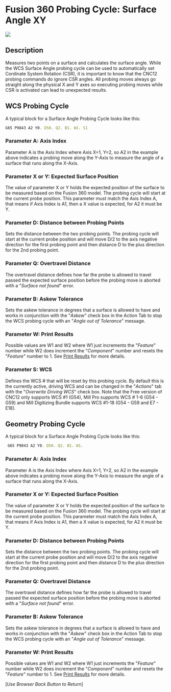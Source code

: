 # Fusion 360 Probing Cycle: Surface Angle XY 


![](/images/fp011.PNG)


## Description
Measures two points on a surface and calculates the surface angle. 
While the WCS Surface Angle probing cycle can be used to automatically set Cordinate System Rotation (CSR), it is important to know that the CNC12 probing commands do ignore CSR angles. 
All probing moves always go straight along the physical X and Y axes so executing probing moves while CSR is activated can lead to unexpected results.

## WCS Probing Cycle
A typical block for a Surface Angle Probing Cycle looks like this:

```javascript
G65 P9843 A2 Y0. D50. Q2. B1. W1. S1
```
### Parameter A: Axis Index
Parameter A is the Axis Index where Axis X=1, Y=2, so A2 in the example above indicates a probing move along the Y-Axis to measure the angle of a surface that runs along the X-Axis.

### Parameter X or Y: Expected Surface Position 
The value of parameter X or Y holds the expected position of the surface to be measured based on the Fusion 360 model. The probing cycle will start at the current probe position.
This parameter must match the Axis Index A, that means if Axis Index is A1, then a X value is expected, for A2 it must be Y.

### Parameter D: Distance between Probing Points
Sets the distance between the two probing points. 
The probing cycle will start at the current probe position and will move D/2 to the axis negative direction for the first probing point and then distance D to the plus direction for the 2nd probing point.

### Parameter Q: Overtravel Distance
The overtravel distance defines how far the probe is allowed to travel passed the expected surface position before the probing move is aborted with a "*Surface not found*" error.

### Parameter B: Askew Tolerance
Sets the askew tolerance in degrees that a surface is allowed to have and works in conjunction with the "*Askew*" check box in the Action Tab to stop the WCS probing cycle with an "*Angle out of Tolerance*" message.

### Parameter W: Print Results
Possible values are W1 and W2 where W1 just increments the "*Feature*" number while W2 does increment the "*Component*" number and resets the "*Feature*" number to 1.
See [Print Results](ProbePrintResults.md) for more details.

### Parameter S: WCS #
Defines the WCS # that will be reset by this probing cycle. 
By default this is the currently active, driving WCS and can be changed in the "*Actions*" tab with the "*Overwrite Driving WCS*" check box. 
Note that the Free version of CNC12 only supports WCS #1 (G54), Mill Pro supports WCS # 1-6 (G54 - G59) and Mill Digitizing Bundle supports WCS #1-18 (G54 - G59 and E7 - E18).

## Geometry Probing Cycle
A typical block for a Surface Angle Probing Cycle looks like this:

```javascript
 G65 P9843 A2 Y0. D50. Q2. B1. W1.
```
### Parameter A: Axis Index
Parameter A is the Axis Index where Axis X=1, Y=2, so A2 in the example above indicates a probing move along the Y-Axis to measure the angle of a surface that runs along the X-Axis.

### Parameter X or Y: Expected Surface Position 
The value of parameter X or Y holds the expected position of the surface to be measured based on the Fusion 360 model. The probing cycle will start at the current probe position.
This parameter must match the Axis Index A, that means if Axis Index is A1, then a X value is expected, for A2 it must be Y.

### Parameter D: Distance between Probing Points
Sets the distance between the two probing points. 
The probing cycle will start at the current probe position and will move D/2 to the axis negative direction for the first probing point and then distance D to the plus direction for the 2nd probing point.

### Parameter Q: Overtravel Distance
The overtravel distance defines how far the probe is allowed to travel passed the expected surface position before the probing move is aborted with a "*Surface not found*" error.

### Parameter B: Askew Tolerance
Sets the askew tolerance in degrees that a surface is allowed to have and works in conjunction with the "*Askew*" check box in the Action Tab to stop the WCS probing cycle with an "*Angle out of Tolerance*" message.

### Parameter W: Print Results
Possible values are W1 and W2 where W1 just increments the "*Feature*" number while W2 does increment the "*Component*" number and resets the "*Feature*" number to 1.
See [Print Results](ProbePrintResults.md) for more details.




[*Use Browser Back Button to Return*]